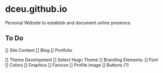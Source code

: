 # dceu.github.io
Personal Website to establish and document online presence.

## To Do
[] Site Content 
	[] Blog
	[] Portfolio
	
[] Theme Development
	[] Select Hugo Theme
	[] Branding Elements:
		[] Font
		[] Colors
[] Graphics
	[] Favicon
	[] Profile Image
	[] Buttons (?)


